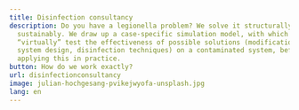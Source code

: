 ```yaml
---
title: Disinfection consultancy
description: Do you have a legionella problem? We solve it structurally and
  sustainably. We draw up a case-specific simulation model, with which we first
  “virtually” test the effectiveness of possible solutions (modifications to the
  system design, disinfection techniques) on a contaminated system, before
  applying this in practice.
button: How do we work exactly?
url: disinfectionconsultancy
image: julian-hochgesang-pvikejwyofa-unsplash.jpg
lang: en
---
```


